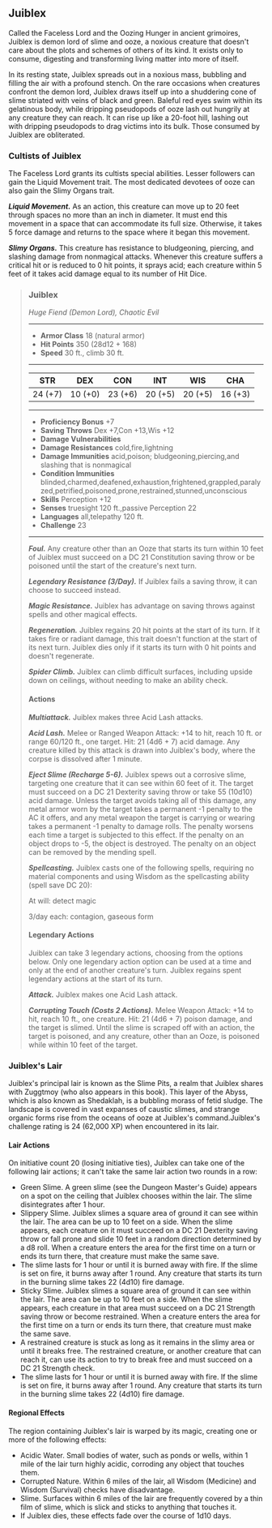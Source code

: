 ## Juiblex
Called the Faceless Lord and the Oozing Hunger in ancient grimoires, Juiblex is demon lord of slime and ooze, a noxious creature that doesn't care about the plots and schemes of others of its kind. It exists only to consume, digesting and transforming living matter into more of itself.

In its resting state, Juiblex spreads out in a noxious mass, bubbling and filling the air with a profound stench. On the rare occasions when creatures confront the demon lord, Juiblex draws itself up into a shuddering cone of slime striated with veins of black and green. Baleful red eyes swim within its gelatinous body, while dripping pseudopods of ooze lash out hungrily at any creature they can reach. It can rise up like a 20-foot hill, lashing out with dripping pseudopods to drag victims into its bulk. Those consumed by Juiblex are obliterated.

### Cultists of Juiblex
The Faceless Lord grants its cultists special abilities. Lesser followers can gain the Liquid Movement trait. The most dedicated devotees of ooze can also gain the Slimy Organs trait.

***Liquid Movement.*** As an action, this creature can move up to 20 feet through spaces no more than an inch in diameter. It must end this movement in a space that can accommodate its full size. Otherwise, it takes 5 force damage and returns to the space where it began this movement.

***Slimy Organs.*** This creature has resistance to bludgeoning, piercing, and slashing damage from nonmagical attacks. Whenever this creature suffers a critical hit or is reduced to 0 hit points, it sprays acid; each creature within 5 feet of it takes acid damage equal to its number of Hit Dice.

>### Juiblex
>*Huge Fiend (Demon Lord), Chaotic Evil*
>___
>- **Armor Class** 18 (natural armor)
>- **Hit Points** 350 (28d12 + 168)
>- **Speed** 30 ft., climb 30 ft.
>___
>|**STR**|**DEX**|**CON**|**INT**|**WIS**|**CHA**|
>|:---:|:---:|:---:|:---:|:---:|:---:|
>|24 (+7)|10 (+0)|23 (+6)|20 (+5)|20 (+5)|16 (+3)|
>
>___
>- **Proficiency Bonus** +7
>- **Saving Throws** Dex +7,Con +13,Wis +12
>- **Damage Vulnerabilities** 
>- **Damage Resistances** cold,fire,lightning
>- **Damage Immunities** acid,poison; bludgeoning,piercing,and slashing that is nonmagical
>- **Condition Immunities** blinded,charmed,deafened,exhaustion,frightened,grappled,paralyzed,petrified,poisoned,prone,restrained,stunned,unconscious
>- **Skills** Perception +12
>- **Senses** truesight 120 ft.,passive Perception 22
>- **Languages** all,telepathy 120 ft.
>- **Challenge** 23
>___
>***Foul.*** Any creature other than an Ooze that starts its turn within 10 feet of Juiblex must succeed on a DC 21 Constitution saving throw or be poisoned until the start of the creature's next turn.
>
>***Legendary Resistance (3/Day).*** If Juiblex fails a saving throw, it can choose to succeed instead.
>
>***Magic Resistance.*** Juiblex has advantage on saving throws against spells and other magical effects.
>
>***Regeneration.*** Juiblex regains 20 hit points at the start of its turn. If it takes fire or radiant damage, this trait doesn't function at the start of its next turn. Juiblex dies only if it starts its turn with 0 hit points and doesn't regenerate.
>
>***Spider Climb.*** Juiblex can climb difficult surfaces, including upside down on ceilings, without needing to make an ability check.
>
>#### Actions
>***Multiattack.*** Juiblex makes three Acid Lash attacks.
>
>***Acid Lash.*** Melee or Ranged Weapon Attack: +14 to hit, reach 10 ft. or range 60/120 ft., one target. Hit: 21 (4d6 + 7) acid damage. Any creature killed by this attack is drawn into Juiblex's body, where the corpse is dissolved after 1 minute.
>
>***Eject Slime (Recharge 5-6).*** Juiblex spews out a corrosive slime, targeting one creature that it can see within 60 feet of it. The target must succeed on a DC 21 Dexterity saving throw or take 55 (10d10) acid damage. Unless the target avoids taking all of this damage, any metal armor worn by the target takes a permanent -1 penalty to the AC it offers, and any metal weapon the target is carrying or wearing takes a permanent -1 penalty to damage rolls. The penalty worsens each time a target is subjected to this effect. If the penalty on an object drops to -5, the object is destroyed. The penalty on an object can be removed by the mending spell.
>
>***Spellcasting.*** Juiblex casts one of the following spells, requiring no material components and using Wisdom as the spellcasting ability (spell save DC 20):
>
>At will: detect magic
>
>3/day each: contagion, gaseous form
>
>#### Legendary Actions
>Juiblex can take 3 legendary actions, choosing from the options below. Only one legendary action option can be used at a time and only at the end of another creature's turn. Juiblex regains spent legendary actions at the start of its turn.
>
>***Attack.*** Juiblex makes one Acid Lash attack.
>
>***Corrupting Touch (Costs 2 Actions).*** Melee Weapon Attack: +14 to hit, reach 10 ft., one creature. Hit: 21 (4d6 + 7) poison damage, and the target is slimed. Until the slime is scraped off with an action, the target is poisoned, and any creature, other than an Ooze, is poisoned while within 10 feet of the target.
>

### Juiblex's Lair
Juiblex's principal lair is known as the Slime Pits, a realm that Juiblex shares with Zuggtmoy (who also appears in this book). This layer of the Abyss, which is also known as Shedaklah, is a bubbling morass of fetid sludge. The landscape is covered in vast expanses of caustic slimes, and strange organic forms rise from the oceans of ooze at Juiblex's command.Juiblex's challenge rating is 24 (62,000 XP) when encountered in its lair.

#### Lair Actions
On initiative count 20 (losing initiative ties), Juiblex can take one of the following lair actions; it can't take the same lair action two rounds in a row:
* Green Slime. A green slime (see the Dungeon Master's Guide) appears on a spot on the ceiling that Juiblex chooses within the lair. The slime disintegrates after 1 hour.
* Slippery Slime. Juiblex slimes a square area of ground it can see within the lair. The area can be up to 10 feet on a side. When the slime appears, each creature on it must succeed on a DC 21 Dexterity saving throw or fall prone and slide 10 feet in a random direction determined by a d8 roll. When a creature enters the area for the first time on a turn or ends its turn there, that creature must make the same save.
* The slime lasts for 1 hour or until it is burned away with fire. If the slime is set on fire, it burns away after 1 round. Any creature that starts its turn in the burning slime takes 22 (4d10) fire damage.
* Sticky Slime. Juiblex slimes a square area of ground it can see within the lair. The area can be up to 10 feet on a side. When the slime appears, each creature in that area must succeed on a DC 21 Strength saving throw or become restrained. When a creature enters the area for the first time on a turn or ends its turn there, that creature must make the same save.
* A restrained creature is stuck as long as it remains in the slimy area or until it breaks free. The restrained creature, or another creature that can reach it, can use its action to try to break free and must succeed on a DC 21 Strength check.
* The slime lasts for 1 hour or until it is burned away with fire. If the slime is set on fire, it burns away after 1 round. Any creature that starts its turn in the burning slime takes 22 (4d10) fire damage.
#### Regional Effects
The region containing Juiblex's lair is warped by its magic, creating one or more of the following effects:
* Acidic Water. Small bodies of water, such as ponds or wells, within 1 mile of the lair turn highly acidic, corroding any object that touches them.
* Corrupted Nature. Within 6 miles of the lair, all Wisdom (Medicine) and Wisdom (Survival) checks have disadvantage.
* Slime. Surfaces within 6 miles of the lair are frequently covered by a thin film of slime, which is slick and sticks to anything that touches it.
* If Juiblex dies, these effects fade over the course of 1d10 days.
